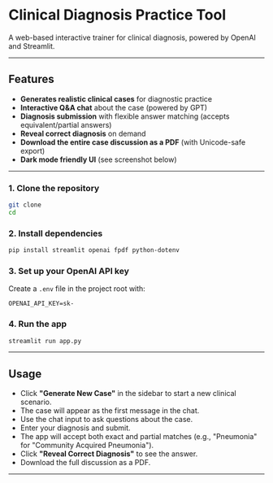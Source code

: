 # Clinical Diagnosis Practice Tool

A web-based interactive trainer for clinical diagnosis, powered by OpenAI and Streamlit.

---

## Features

- **Generates realistic clinical cases** for diagnostic practice
- **Interactive Q&A chat** about the case (powered by GPT)
- **Diagnosis submission** with flexible answer matching (accepts equivalent/partial answers)
- **Reveal correct diagnosis** on demand
- **Download the entire case discussion as a PDF** (with Unicode-safe export)
- **Dark mode friendly UI** (see screenshot below)

---

### 1. Clone the repository

```bash
git clone 
cd 
```

### 2. Install dependencies

```bash
pip install streamlit openai fpdf python-dotenv
```

### 3. Set up your OpenAI API key

Create a `.env` file in the project root with:

```
OPENAI_API_KEY=sk-
```

### 4. Run the app

```bash
streamlit run app.py
```

---

## Usage

- Click **"Generate New Case"** in the sidebar to start a new clinical scenario.
- The case will appear as the first message in the chat.
- Use the chat input to ask questions about the case.
- Enter your diagnosis and submit.
- The app will accept both exact and partial matches (e.g., "Pneumonia" for "Community Acquired Pneumonia").
- Click **"Reveal Correct Diagnosis"** to see the answer.
- Download the full discussion as a PDF.

---

